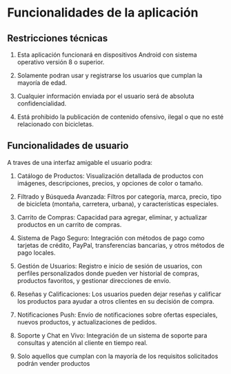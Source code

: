 # Funcionalidades de la aplicación

## Restricciones técnicas

1. Esta aplicación funcionará en dispositivos Android con sistema operativo versión 8 o superior.

2. Solamente podran usar y registrarse los usuarios que cumplan la mayoría de edad.

3. Cualquier información enviada por el usuario será de absoluta confidencialidad.

4. Está prohibido la publicación de contenido ofensivo, ilegal o que no esté relacionado con bicicletas.

## Funcionalidades de usuario

A traves de una interfaz amigable el usuario podra: 

1. Catálogo de Productos: Visualización detallada de productos con imágenes, descripciones, precios, y opciones de color o tamaño.

3. Filtrado y Búsqueda Avanzada: Filtros por categoría, marca, precio, tipo de bicicleta (montaña, carretera, urbana), y características especiales.
   
4. Carrito de Compras: Capacidad para agregar, eliminar, y actualizar productos en un carrito de compras.

5. Sistema de Pago Seguro: Integración con métodos de pago como tarjetas de crédito, PayPal, transferencias bancarias, y otros métodos de pago locales.

6. Gestión de Usuarios: Registro e inicio de sesión de usuarios, con perfiles personalizados donde pueden ver historial de compras, productos favoritos, y gestionar direcciones de envío.

7. Reseñas y Calificaciones: Los usuarios pueden dejar reseñas y calificar los productos para ayudar a otros clientes en su decisión de compra.

8. Notificaciones Push: Envío de notificaciones sobre ofertas especiales, nuevos productos, y actualizaciones de pedidos.

9. Soporte y Chat en Vivo: Integración de un sistema de soporte para consultas y atención al cliente en tiempo real. 

10. Solo aquellos que cumplan con la mayoría de los requisitos solicitados podrán vender productos


